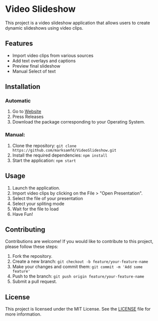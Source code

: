 # Video Slideshow

This project is a video slideshow application that allows users to create dynamic slideshows using video clips.

## Features

- Import video clips from various sources
- Add text overlays and captions
- Preview final slideshow
- Manual Select of text

## Installation
### Automatic
1. Go to [Website](https://github.com/marksamfd/VideoSlideshow)
2. Press Releases
3. Download the package corresponding to your Operating System.
### Manual:
1. Clone the repository: `git clone https://github.com/marksamfd/VideoSlideshow.git`
2. Install the required dependencies: `npm install`
3. Start the application: `npm start`

## Usage

1. Launch the application.
2. Import video clips by clicking on the File > "Open Presentation".
3. Select the file of your presentation
4. Select your spliting mode
5. Wait for the file to load
6. Have Fun!


## Contributing

Contributions are welcome! If you would like to contribute to this project, please follow these steps:

1. Fork the repository.
2. Create a new branch: `git checkout -b feature/your-feature-name`
3. Make your changes and commit them: `git commit -m 'Add some feature'`
4. Push to the branch: `git push origin feature/your-feature-name`
5. Submit a pull request.

## License

This project is licensed under the MIT License. See the [LICENSE](./LICENSE) file for more information.